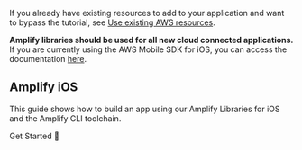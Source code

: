 If you already have existing resources to add to your application and want to bypass the tutorial, see [Use existing AWS resources](~/lib/project-setup/use-existing-resources.md).

<amplify-callout warning>

**Amplify libraries should be used for all new cloud connected applications.** If you are currently using the AWS Mobile SDK for iOS, you can access the documentation [here](~/sdk/sdk.md).

</amplify-callout>


## Amplify iOS

This guide shows how to build an app using our Amplify Libraries for iOS and the Amplify CLI toolchain.

<docs-internal-link-button href="~/lib/project-setup/prereq.md"> <span slot="text">Get Started 🚀</span> </docs-internal-link-button>